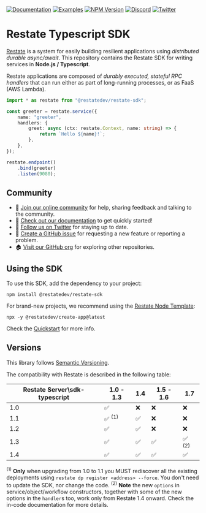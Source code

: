 [![Documentation](https://img.shields.io/badge/doc-reference-blue)](https://docs.restate.dev)
[![Examples](https://img.shields.io/badge/view-examples-blue)](https://github.com/restatedev/examples)
[![NPM Version](https://img.shields.io/npm/v/%40restatedev%2Frestate-sdk)](https://www.npmjs.com/package/@restatedev/restate-sdk)
[![Discord](https://img.shields.io/discord/1128210118216007792?logo=discord)](https://discord.gg/skW3AZ6uGd)
[![Twitter](https://img.shields.io/twitter/follow/restatedev.svg?style=social&label=Follow)](https://twitter.com/intent/follow?screen_name=restatedev)

# Restate Typescript SDK

[Restate](https://restate.dev/) is a system for easily building resilient applications using *distributed durable async/await*. This repository contains the Restate SDK for writing services in **Node.js / Typescript**.

Restate applications are composed of *durably executed, stateful RPC handlers* that can run either
as part of long-running processes, or as FaaS (AWS Lambda).

```typescript
import * as restate from "@restatedev/restate-sdk";

const greeter = restate.service({
    name: "greeter",
    handlers: {
        greet: async (ctx: restate.Context, name: string) => {
            return `Hello ${name}!`;
        },
    },
});

restate.endpoint()
    .bind(greeter)
    .listen(9080);
```

## Community

* 🤗️ [Join our online community](https://discord.gg/skW3AZ6uGd) for help, sharing feedback and talking to the community.
* 📖 [Check out our documentation](https://docs.restate.dev) to get quickly started!
* 📣 [Follow us on Twitter](https://twitter.com/restatedev) for staying up to date.
* 🙋 [Create a GitHub issue](https://github.com/restatedev/sdk-typescript/issues) for requesting a new feature or reporting a problem.
* 🏠 [Visit our GitHub org](https://github.com/restatedev) for exploring other repositories.

## Using the SDK

To use this SDK, add the dependency to your project:
```shell
npm install @restatedev/restate-sdk
```

For brand-new projects, we recommend using the [Restate Node Template](https://github.com/restatedev/node-template-generator):
```shell
npx -y @restatedev/create-app@latest
```

Check the [Quickstart](https://docs.restate.dev/get_started/quickstart) for more info.

## Versions

This library follows [Semantic Versioning](https://semver.org/).

The compatibility with Restate is described in the following table:

| Restate Server\sdk-typescript | 1.0 - 1.3        | 1.4 | 1.5 - 1.6 | 1.7              |
|-------------------------------|------------------|-----|-----------|------------------|
| 1.0                           | ✅                | ❌   | ❌         | ❌                |
| 1.1                           | ✅ <sup>(1)</sup> | ✅   | ❌         | ❌                |
| 1.2                           | ✅                | ✅   | ❌         | ❌                |
| 1.3                           | ✅                | ✅   | ✅         | ✅ <sup>(2)</sup> |
| 1.4                           | ✅                | ✅   | ✅         | ✅                |

<sup>(1)</sup> **Only** when upgrading from 1.0 to 1.1 you MUST rediscover all the existing deployments using `restate dp register <address> --force`. You don't need to update the SDK, nor change the code.
<sup>(2)</sup> **Note** the new `options` in service/object/workflow constructors, together with some of the new options in the `handler`s too, work only from Restate 1.4 onward. Check the in-code documentation for more details.
